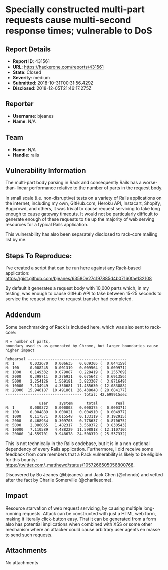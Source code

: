 # Specially constructed multi-part requests cause multi-second response times; vulnerable to DoS

## Report Details
- **Report ID**: 431561
- **URL**: https://hackerone.com/reports/431561
- **State**: Closed
- **Severity**: medium
- **Submitted**: 2018-10-31T00:31:56.429Z
- **Disclosed**: 2018-12-05T21:46:17.275Z

## Reporter
- **Username**: bjeanes
- **Name**: N/A

## Team
- **Name**: N/A
- **Handle**: rails

## Vulnerability Information
The multi-part body parsing in Rack and consequently Rails has a worse-than-linear performance relative to the number of parts in the request body.

In small scale (i.e. non-disruptive) tests on a variety of Rails applications on the internet, including my own, GitHub.com, Heroku API, Instacart, Shopify, Bugcrowd, and others, it was trivial to cause request servicing to take long enough to cause gateway timeouts. It would not be particularly difficult to generate enough of these requests to tie up the majority of web serving resources for a typical Rails application.

This vulnerability has also been separately disclosed to rack-core mailing list by me.

## Steps To Reproduce:

I've created a script that can be run here against any Rack-based application: https://gist.github.com/bjeanes/63580e27c197885d4b07160fae132108

By default it generates a request body with 10,000 parts which, in my testing, was enough to cause GitHub API to take between 15-25 seconds to service the request once the request transfer had completed.

## Addendum

Some benchmarking of Rack is included here, which was also sent to rack-core:

```
N = number of parts, 
boundary used is as generated by Chrome, but larger boundaries cause
higher impact

Rehearsal --------------------------------------------
N: 1       0.032670   0.006635   0.039305 (  0.044159)
N: 100     0.008245   0.001319   0.009564 (  0.009971)
N: 1000    0.149332   0.079087   0.228419 (  0.255769)
N: 2000    0.398711   0.276931   0.675642 (  0.691356)
N: 5000    2.254126   1.569181   3.823307 (  3.871649)
N: 10000   7.134949   4.350681  11.485630 ( 12.083888)
N: 20000  15.946187  10.491861  26.438048 ( 28.684177)
---------------------------------- total: 42.699915sec

               user     system      total        real
N: 1       0.000372   0.000003   0.000375 (  0.000371)
N: 100     0.004889   0.000021   0.004910 (  0.004977)
N: 1000    0.117571   0.015548   0.133119 (  0.192915)
N: 2000    0.468934   0.309703   0.778637 (  0.870675)
N: 5000    2.086055   1.482317   3.568372 (  3.830543)
N: 10000   7.110589   4.488229  11.598818 ( 12.110710)
N: 20000  14.559701   9.948678  24.508379 ( 25.537332)
```

This is not technically in the Rails codebase, but it is in a non-optional dependency of every Rails application. Furthermore, I did receive some feedback from core members that a Rack vulnerability is likely to be eligible for this bounty: https://twitter.com/_matthewd/status/1057266505056800768.

Discovered by Bo Jeanes (@bjeanes) and Jack Chen (@chendo) and vetted after the fact by Charlie Somerville (@charliesome).

## Impact

Resource starvation of web request servicing, by causing multiple long-running requests. Attack can be constructed with just a HTML web form, making it literally click-button easy. That it can be generated from a form also has potential implications when combined with XSS or some other mechanism where an attacker could cause arbitrary user agents en masse to send such requests.

## Attachments
No attachments
